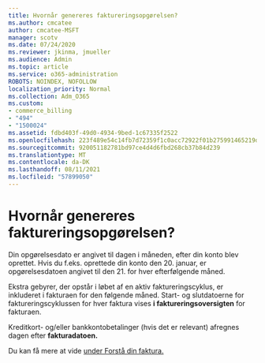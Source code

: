```yaml
---
title: Hvornår genereres faktureringsopgørelsen?
ms.author: cmcatee
author: cmcatee-MSFT
manager: scotv
ms.date: 07/24/2020
ms.reviewer: jkinma, jmueller
ms.audience: Admin
ms.topic: article
ms.service: o365-administration
ROBOTS: NOINDEX, NOFOLLOW
localization_priority: Normal
ms.collection: Adm_O365
ms.custom:
- commerce_billing
- "494"
- "1500024"
ms.assetid: fdbd403f-49d0-4934-9bed-1c67335f2522
ms.openlocfilehash: 223f489e54c14fb7d72359f1c0acc72922f01b275991465219d52f592267d4ed
ms.sourcegitcommit: 920051182781bd97ce4d4d6fbd268cb37b84d239
ms.translationtype: MT
ms.contentlocale: da-DK
ms.lasthandoff: 08/11/2021
ms.locfileid: "57899050"
---
```

# <a name="when-is-the-billing-statement-generated"></a>Hvornår genereres faktureringsopgørelsen?

Din opgørelsesdato er angivet til dagen i måneden, efter din konto blev oprettet. Hvis du f.eks. oprettede din konto den 20. januar, er opgørelsesdatoen angivet til den 21. for hver efterfølgende måned.

Ekstra gebyrer, der opstår i løbet af en aktiv faktureringscyklus, er inkluderet i fakturaen for den følgende måned. Start- og slutdatoerne for faktureringscyklussen for hver faktura vises **i faktureringsoversigten** for fakturaen.

Kreditkort- og/eller bankkontobetalinger (hvis det er relevant) afregnes dagen efter **fakturadatoen.**
  
Du kan få mere at vide [under Forstå din faktura.](https://docs.microsoft.com/microsoft-365/commerce/billing-and-payments/understand-your-invoice2)